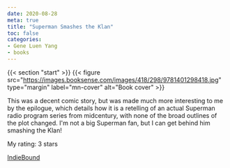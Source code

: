 ```yaml
---
date: 2020-08-28
meta: true
title: "Superman Smashes the Klan"
toc: false
categories:
- Gene Luen Yang
- books
---
```


{{< section "start" >}}
{{< figure src="https://images.booksense.com/images/418/298/9781401298418.jpg" type="margin" label="mn-cover" alt="Book cover" >}}

This was a decent comic story, but was made much more interesting to me by the epilogue, which details how it is a retelling of an actual Superman radio program series from midcentury, with none of the broad outlines of the plot changed. I'm not a big Superman fan, but I can get behind him smashing the Klan!

My rating: 3 stars  

[IndieBound](https://www.indiebound.org/book/9781401298418)

<!--more-->
